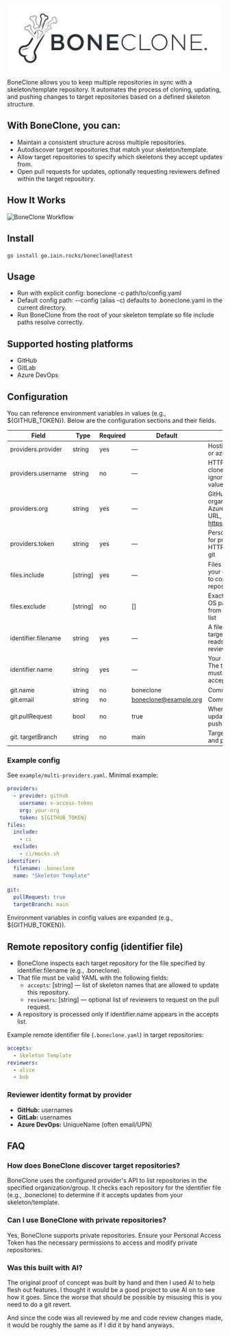 <p align="center">
    <img src="boneclone-logo.jpeg" alt="Boneclone" /> 
</p>

BoneClone allows you to keep multiple repositories in sync with a skeleton/template repository. It automates the process of cloning, updating, and pushing changes to target repositories based on a defined skeleton structure.

## With BoneClone, you can:

- Maintain a consistent structure across multiple repositories.
- Autodiscover target repositories that match your skeleton/template.
- Allow target repositories to specify which skeletons they accept updates from.
- Open pull requests for updates, optionally requesting reviewers defined within the target repository.
  
## How It Works

![BoneClone Workflow](./docs/flow.png)

## Install

`go install go.iain.rocks/boneclone@latest`


## Usage
- Run with explicit config: boneclone -c path/to/config.yaml
- Default config path: --config (alias -c) defaults to .boneclone.yaml in the current directory.
- Run BoneClone from the root of your skeleton template so file include paths resolve correctly.

## Supported hosting platforms
- GitHub
- GitLab
- Azure DevOps

## Configuration

You can reference environment variables in values (e.g., ${GITHUB_TOKEN}). Below are the configuration sections and their fields.

| Field              | Type   | Required | Default | Description |
|--------------------|--------|----------|---------|-------------|
| providers.provider | string | yes      | —       | Hosting provider: github, gitlab, or azure |
| providers.username           | string | no       | —       | HTTP BasicAuth username for clone/push. Some providers ignore it; for GitHub a common value is "x-access-token" |
| providers.org                | string | yes      | —       | GitHub/GitLab: organization/group name. Azure DevOps: organization URL, e.g. https://dev.azure.com/example/ |
| providers.token              | string | yes      | —       | Personal Access Token used for provider API and as the HTTP BasicAuth password for git |
| files.include | [string]    | yes      | —       | Files or directories (relative to your current working directory) to copy into each target repository |
| files.exclude | [string]    | no       | []      | Exact path matches (using your OS path separators) to skip from the discovered include file list |
| identifier.filename | string | yes      | —       | A file that must exist in the target repository; BoneClone reads it to decide eligibility and reviewers |
| identifier.name     | string | yes      | —       | Your skeleton/template name. The target repo's identifier file must list this name under accepts |
| git.name          | string | no       | boneclone               | Commit author name |
| git.email         | string | no       | boneclone@example.org   | Commit author email |
| git.pullRequest   | bool   | no       | true                    | When true, open a PR from an update branch; when false, push directly to targetBranch |
| git. targetBranch | string | no       | main                    | Target/base branch for pushes and pull requests |

### Example config
See `example/multi-providers.yaml`. Minimal example:

```yaml
providers:
  - provider: github
    username: x-access-token
    org: your-org
    token: ${GITHUB_TOKEN}
files:
  include:
    - ci
  exclude:
    - ci/mocks.sh
identifier:
  filename: .boneclone
  name: "Skeleton Template"

git:
  pullRequest: true
  targetBranch: main
```
Environment variables in config values are expanded (e.g., ${GITHUB_TOKEN}).

## Remote repository config (identifier file)
- BoneClone inspects each target repository for the file specified by identifier.filename (e.g., .boneclone).
- That file must be valid YAML with the following fields:
  - `accepts`: [string] — list of skeleton names that are allowed to update this repository.
  - `reviewers`: [string] — optional list of reviewers to request on the pull request.
- A repository is processed only if identifier.name appears in the accepts list.

Example remote identifier file (`.boneclone.yaml`) in target repositories:

```yaml
accepts:
  - Skeleton Template
reviewers:
  - alice
  - bob
```

### Reviewer identity format by provider
- **GitHub:** usernames
- **GitLab:** usernames
- **Azure DevOps:** UniqueName (often email/UPN)

## FAQ

### How does BoneClone discover target repositories?

BoneClone uses the configured provider's API to list repositories in the specified organization/group. It checks each repository for the identifier file (e.g., .boneclone) to determine if it accepts updates from your skeleton/template.

### Can I use BoneClone with private repositories?

Yes, BoneClone supports private repositories. Ensure your Personal Access Token has the necessary permissions to access and modify private repositories.

### Was this built with AI?

The original proof of concept was built by hand and then I used AI to help flesh out features. I thought it would be a good project to use AI on to see how it goes. Since the worse that should be possible by misusing this is you need to do a git revert. 

And since the code was all reviewed by me and code review changes made, it would be roughly the same as if I did it by hand anyways.